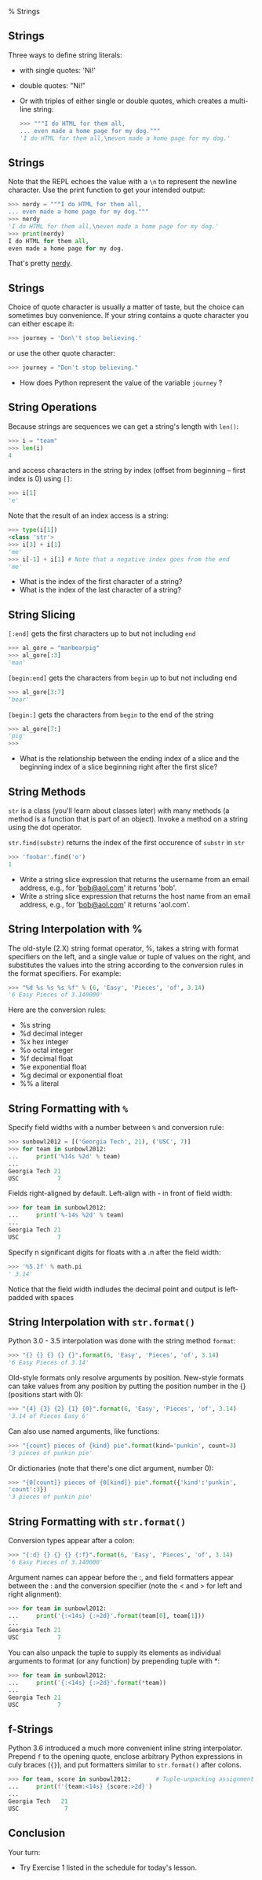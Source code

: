 % Strings

## Strings

Three ways to define string literals:

- with single quotes: 'Ni!'

- double quotes: "Ni!"

- Or with triples of either single or double quotes, which creates a multi-line string:

    ```Python
    >>> """I do HTML for them all,
    ... even made a home page for my dog."""
    'I do HTML for them all,\neven made a home page for my dog.'
    ```

## Strings

Note that the REPL echoes the value with a `\n` to represent the newline character. Use the print function to get your intended output:

```python
>>> nerdy = """I do HTML for them all,
... even made a home page for my dog."""
>>> nerdy
'I do HTML for them all,\neven made a home page for my dog.'
>>> print(nerdy)
I do HTML for them all,
even made a home page for my dog.
```

That's pretty [nerdy](http://braverhund.com).

## Strings

Choice of quote character is usually a matter of taste, but the choice can sometimes buy convenience. If your string contains a quote character you can either escape it:

```python
>>> journey = 'Don\'t stop believing.'
```

or use the other quote character:

```python
>>> journey = "Don't stop believing."
```

- How does Python represent the value of the variable `journey` ?

## String Operations

Because strings are sequences we can get a string's length with `len()`:

```python
>>> i = "team"
>>> len(i)
4
```

and access characters in the string by index (offset from beginning – first index is 0) using `[]`:

```python
>>> i[1]
'e'
```

Note that the result of an index access is a string:

```python
>>> type(i[1])
<class 'str'>
>>> i[3] + i[1]
'me'
>>> i[-1] + i[1] # Note that a negative index goes from the end
'me'
```

- What is the index of the first character of a string?
- What is the index of the last character of a string?

## String Slicing

`[:end]` gets the first characters up to but not including `end`

```python
>>> al_gore = "manbearpig"
>>> al_gore[:3]
'man'
```

`[begin:end]` gets the characters from `begin` up to but not including end

```python
>>> al_gore[3:7]
'bear'
```

`[begin:]` gets the characters from `begin` to the end of the string

```python
>>> al_gore[7:]
'pig'
>>>
```

- What is the relationship between the ending index of a slice and the beginning index of a slice beginning right after the first slice?

## String Methods

`str` is a class (you'll learn about classes later) with many methods (a method is a function that is part of an object). Invoke a method on a string using the dot operator.

`str.find(substr)` returns the index of the first occurence of
`substr` in `str`

```python
>>> 'foobar'.find('o')
1
```

- Write a string slice expression that returns the username from an email address, e.g., for 'bob@aol.com' it returns 'bob'.
- Write a string slice expression that returns the host name from an email address, e.g., for 'bob@aol.com' it returns 'aol.com'.

## String Interpolation with %

The old-style (2.X) string format operator, %, takes a string with format
specifiers on the left, and a single value or tuple of values on the right,
and substitutes the values into the string according to the conversion
rules in the format specifiers. For example:

```Python
>>> "%d %s %s %s %f" % (6, 'Easy', 'Pieces', 'of', 3.14)
'6 Easy Pieces of 3.140000'
```

Here are the conversion rules:

- %s string
- %d decimal integer
- %x hex integer
- %o octal integer
- %f decimal float
- %e exponential float
- %g decimal or exponential float
- %% a literal

## String Formatting with `%`

Specify field widths with a number between `%` and conversion rule:

```Python
>>> sunbowl2012 = [('Georgia Tech', 21), ('USC', 7)]
>>> for team in sunbowl2012:
...     print('%14s %2d' % team)
...
Georgia Tech 21
USC           7
```
Fields right-aligned by default. Left-align with - in front of field width:

```Python
>>> for team in sunbowl2012:
...     print('%-14s %2d' % team)
...
Georgia Tech 21
USC           7
```

Specify n significant digits for floats with a .n after the field width:

```Python
>>> '%5.2f' % math.pi
' 3.14'
```
Notice that the field width indludes the decimal point and output is
left-padded with spaces

## String Interpolation with `str.format()`

Python 3.0 - 3.5 interpolation was done with the string method `format`:

```Python
>>> "{} {} {} {} {}".format(6, 'Easy', 'Pieces', 'of', 3.14)
'6 Easy Pieces of 3.14'
```

Old-style formats only resolve arguments by position. New-style
formats can take values from any position by putting the position
number in the {} (positions start with 0):

```Python
>>> "{4} {3} {2} {1} {0}".format(6, 'Easy', 'Pieces', 'of', 3.14)
'3.14 of Pieces Easy 6'
```

Can also use named arguments, like functions:

```Python
>>> "{count} pieces of {kind} pie".format(kind='punkin', count=3)
'3 pieces of punkin pie'
```

Or dictionaries (note that there's one dict argument, number 0):

```Python
>>> "{0[count]} pieces of {0[kind]} pie".format({'kind':'punkin',
'count':3})
'3 pieces of punkin pie'
```

## String Formatting with `str.format()`

Conversion types appear after a colon:

```Python
>>> "{:d} {} {} {} {:f}".format(6, 'Easy', 'Pieces', 'of', 3.14)
'6 Easy Pieces of 3.140000'
```

Argument names can appear before the :, and field formatters appear
between the : and the conversion specifier (note the < and > for left
and right alignment):

```Python
>>> for team in sunbowl2012:
...     print('{:<14s} {:>2d}'.format(team[0], team[1]))
...
Georgia Tech 21
USC           7
```

You can also unpack the tuple to supply its elements as individual
arguments to format (or any function) by prepending tuple with *:

```Python
>>> for team in sunbowl2012:
...     print('{:<14s} {:>2d}'.format(*team))
...
Georgia Tech 21
USC           7
```

## f-Strings

Python 3.6 introduced a much more convenient inline string interpolator.  Prepend `f` to the opening quote, enclose arbitrary Python expressions in culy braces (`{}`), and put formatters similar to `str.format()` after colons.

```Python
>>> for team, score in sunbowl2012:       # Tuple-unpacking assignment
...     print(f'{team:<14s} {score:>2d}')
...
Georgia Tech   21
USC             7
```

## Conclusion

Your turn:

- Try Exercise 1 listed in the schedule for today's lesson.
